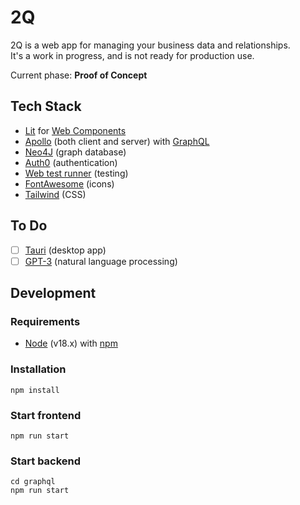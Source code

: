 # 2Q

2Q is a web app for managing your business data and relationships.  
It's a work in progress, and is not ready for production use.

Current phase: **Proof of Concept**

## Tech Stack
* [Lit](https://lit.dev/) for [Web Components](https://developer.mozilla.org/en-US/docs/Web/Web_Components) 
* [Apollo](https://www.apollographql.com/) (both client and server) with [GraphQL](https://graphql.org/)
* [Neo4J](https://neo4j.com/) (graph database)
* [Auth0](https://auth0.com/) (authentication)
* [Web test runner](https://modern-web.dev/docs/test-runner/overview/) (testing)
* [FontAwesome](https://fontawesome.com/) (icons)
* [Tailwind](https://tailwindcss.com/) (CSS)

## To Do
- [ ] [Tauri](https://tauri.studio/en/) (desktop app)
- [ ] [GPT-3](https://openai.com/blog/openai-api/) (natural language processing)

## Development

### Requirements
 - [Node](https://nodejs.org/en/) (v18.x) with [npm](https://www.npmjs.com/)

### Installation
	npm install

### Start frontend
	npm run start

### Start backend
	cd graphql
	npm run start
